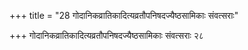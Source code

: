 +++
title = "28 गोदानिकव्रातिकादित्यव्रतौपनिषदज्यैष्ठसामिकाः संवत्सराः"

+++
गोदानिकव्रातिकादित्यव्रतौपनिषदज्यैष्ठसामिकाः संवत्सराः २८